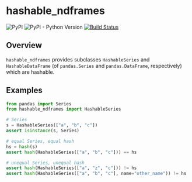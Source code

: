 # hashable_ndframes
![PyPI](https://img.shields.io/pypi/v/hashable_ndframes)
![PyPI - Python Version](https://img.shields.io/pypi/pyversions/hashable_ndframes)
[![Build Status](https://dev.azure.com/baoweiur521/baoweiur521/_apis/build/status/baowei521.hashable_ndframes?branchName=master)](https://dev.azure.com/baoweiur521/baoweiur521/_build/latest?definitionId=4&branchName=master)

## Overview
`hashable_ndframes` provides subclasses `HashableSeries` and `HashableDataFrame` (of `pandas.Series` and `pandas.DataFrame`, respectively) which are hashable.

## Examples

```python
from pandas import Series
from hashable_ndframes import HashableSeries

# Series
s = HashableSeries(["a", "b", "c"])
assert isinstance(s, Series)

# equal Series, equal hash
hs = hash(s)
assert hash(HashableSeries(["a", "b", "c"])) == hs

# unequal Series, unequal hash
assert hash(HashableSeries(["a", "z", "c"])) != hs
assert hash(HashableSeries(["a", "b", "c"], name="other_name")) != hs
```

